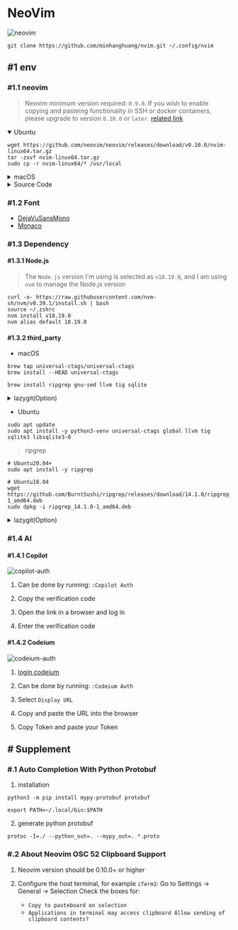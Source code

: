 # NeoVim

![neovim](https://raw.githubusercontent.com/wiki/minhanghuang/nvim/images/cpp-debug.gif)

```shell
git clone https://github.com/minhanghuang/nvim.git ~/.config/nvim
```

## #1 env

### #1.1 neovim

> Neovim minimum version required: `0.9.0`. If you wish to enable copying and pasteing functionality in SSH or docker containers, please upgrade to version `0.10.0` or `later`. [related link](https://github.com/neovim/neovim/pull/25872)


<details open>
<summary>Ubuntu</summary>

```
wget https://github.com/neovim/neovim/releases/download/v0.10.0/nvim-linux64.tar.gz
tar -zxvf nvim-linux64.tar.gz
sudo cp -r nvim-linux64/* /usr/local
```

</details>

<details>
<summary>macOS</summary>

- Intel Silicon


```shell
wget https://github.com/neovim/neovim/releases/download/v0.10.0/nvim-macos-x86_64.tar.gz
tar -zxvf nvim-macos-x86_64.tar.gz
sudo cp -r nvim-macos-x86_64/* /usr/local
```

- Apple Silicon

```shell
wget https://github.com/neovim/neovim/releases/download/v0.10.0/nvim-macos-arm64.tar.gz
tar -zxvf nvim-macos-arm64.tar.gz
sudo cp -r nvim-macos-arm64/* /usr/local
```

</details>

<details>
<summary>Source Code</summary>

> support x86_64 arrch64

```shell
# macOS
brew install luajit

# ubuntu
sudo apt install -y gettext luajit
```

```shell
git clone --branch v0.10.0 --single-branch --depth 1 https://github.com/neovim/neovim.git
cd neovim
make CMAKE_BUILD_TYPE=RelWithDebInfo

# option
## make CMAKE_EXTRA_FLAGS="-DCMAKE_INSTALL_PREFIX=$HOME/neovim"

# Ubuntu option create package of deb
## cd build && sudo cpack -G DEB TGZ && sudo dpkg -i nvim-*.deb
```

```shell
sudo make install
```

</details>

### #1.2 Font

- [DejaVuSansMono](https://www.nerdfonts.com/font-downloads)
- [Monaco](https://github.com/Karmenzind/monaco-nerd-fonts/blob/master/fonts/MonacoNerdFont-Regular.ttf)

### #1.3 Dependency


#### #1.3.1 Node.js

> The `Node.js` version I'm using is selected as `v18.19.0`, and I am using `nvm` to manage the Node.js version

```shell
curl -o- https://raw.githubusercontent.com/nvm-sh/nvm/v0.39.1/install.sh | bash
source ~/.zshrc
nvm install v18.19.0
nvm alias default 18.19.0
```

#### #1.3.2 third_party

- macOS

```shell
brew tap universal-ctags/universal-ctags
brew install --HEAD universal-ctags
```

```shell
brew install ripgrep gnu-sed llvm tig sqlite
```

<details>
<summary>lazygit(Option)</summary>

```shell
# https://github.com/jesseduffield/lazygit?tab=readme-ov-file#homebrew
brew install lazygit
```

</details>

- Ubuntu

```shell
sudo apt update
sudo apt install -y python3-venv universal-ctags global llvm tig sqlite3 libsqlite3-0
```

> ripgrep

```shell
# Ubuntu20.04+
sudo apt install -y ripgrep

# Ubuntu18.04
wget https://github.com/BurntSushi/ripgrep/releases/download/14.1.0/ripgrep_14.1.0-1_amd64.deb
sudo dpkg -i ripgrep_14.1.0-1_amd64.deb
```

<details>
<summary>lazygit(Option)</summary>

```shell
# https://github.com/jesseduffield/lazygit?tab=readme-ov-file#ubuntu
LAZYGIT_VERSION=$(curl -s "https://api.github.com/repos/jesseduffield/lazygit/releases/latest" | grep -Po '"tag_name": "v\K[^"]*')
curl -Lo lazygit.tar.gz "https://github.com/jesseduffield/lazygit/releases/latest/download/lazygit_${LAZYGIT_VERSION}_Linux_x86_64.tar.gz"
tar xf lazygit.tar.gz lazygit
sudo install lazygit /usr/local/bin
```

</details>

### #1.4 AI

#### #1.4.1 Copilot

![copilot-auth](https://raw.githubusercontent.com/wiki/minhanghuang/nvim/images/copilot-auth.jpg)

1. Can be done by running: `:Copilot Auth`

2. Copy the verification code

3. Open the link in a browser and log in

4. Enter the verification code

#### #1.4.2 Codeium

![codeium-auth](https://raw.githubusercontent.com/wiki/minhanghuang/nvim/images/codeium-auth.jpg)

1. [login codeium](https://codeium.com/vim_tutorial?extensionName=neovim)

2. Can be done by running: `:Codeium Auth`

3. Select `Display URL`

4. Copy and paste the URL into the browser

5. Copy Token and paste your Token

## # Supplement

### #.1 Auto Completion With Python Protobuf

1. installation

```shell
python3 -m pip install mypy-protobuf protobuf
```

```shell
export PATH=~/.local/bin:$PATH
```

2. generate python protobuf

```shell
protoc -I=./ --python_out=. --mypy_out=. *.proto
```

### #.2 About Neovim OSC 52 Clipboard Support

1. Neovim version should be 0.10.0+ or higher

2. Configure the host terminal, for example `iTerm2`:
   Go to Settings -> General -> Selection
   Check the boxes for:
   - `Copy to pasteboard on selection`
   - `Applications in terminal may access clipboard Allow sending of clipboard contents?`
